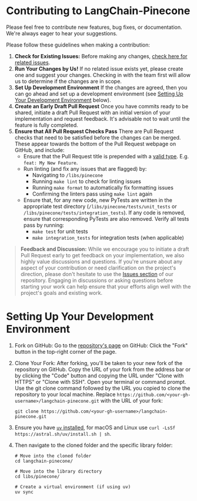 # Contributing to LangChain-Pinecone

Please feel free to contribute new features, bug fixes, or documentation. We're always eager to hear your suggestions.

Please follow these guidelines when making a contribution:
1. **Check for Existing Issues:** Before making any changes, [check here for related issues](https://github.com/langchain-ai/langchain-pinecone/issues).
2. **Run Your Changes by Us!** If no related issue exists yet, please create one and suggest your changes. Checking in with the team first will allow us to determine if the changes are in scope.
3. **Set Up Development Environment** If the changes are agreed, then you can go ahead and set up a development environment (see [Setting Up Your Development Environment](#setting-up-your-development-environment) below).
4. **Create an Early Draft Pull Request** Once you have commits ready to be shared, initiate a draft Pull Request with an initial version of your implementation and request feedback. It's advisable not to wait until the feature is fully completed.
5. **Ensure that All Pull Request Checks Pass** There are Pull Request checks that need to be satisfied before the changes can be merged. These appear towards the bottom of the Pull Request webpage on GitHub, and include:
    - Ensure that the Pull Request title is prepended with a [valid type](https://flank.github.io/flank/pr_titles/). E.g. `feat: My New Feature`.
    - Run linting (and fix any issues that are flagged) by:
        - Navigating to `/libs/pinecone`
        - Running `make lint` to check for linting issues
        - Running `make format` to automatically fix formatting issues
        - Confirming the linters pass using `make lint` again
    - Ensure that, for any new code, new PyTests are written in the appropriate test directory (`/libs/pinecone/tests/unit_tests` or `/libs/pinecone/tests/integration_tests`). If any code is removed, ensure that corresponding PyTests are also removed. Verify all tests pass by running:
        - `make test` for unit tests
        - `make integration_tests` for integration tests (when applicable)

> **Feedback and Discussion:**
While we encourage you to initiate a draft Pull Request early to get feedback on your implementation, we also highly value discussions and questions. If you're unsure about any aspect of your contribution or need clarification on the project's direction, please don't hesitate to use the [Issues section](https://github.com/langchain-ai/langchain-pinecone/issues) of our repository. Engaging in discussions or asking questions before starting your work can help ensure that your efforts align well with the project's goals and existing work.

# Setting Up Your Development Environment

1. Fork on GitHub:
    Go to the [repository's page](https://github.com/langchain-ai/langchain-pinecone) on GitHub: 
    Click the "Fork" button in the top-right corner of the page.

2. Clone Your Fork:
    After forking, you'll be taken to your new fork of the repository on GitHub. Copy the URL of your fork from the address bar or by clicking the "Code" button and copying the URL under "Clone with HTTPS" or "Clone with SSH".
    Open your terminal or command prompt.
    Use the git clone command followed by the URL you copied to clone the repository to your local machine. Replace `https://github.com/<your-gh-username>/langchain-pinecone.git` with the URL of your fork:
    ```
    git clone https://github.com/<your-gh-username>/langchain-pinecone.git
    ```

3. Ensure you have [`uv` installed](https://docs.astral.sh/uv/getting-started/installation/), for macOS and Linux use `curl -LsSf https://astral.sh/uv/install.sh | sh`.

4. Then navigate to the cloned folder and the specific library folder:
    ```
    # Move into the cloned folder
    cd langchain-pinecone/

    # Move into the library directory
    cd libs/pinecone/

    # Create a virtual environment (if using uv)
    uv sync
    ```